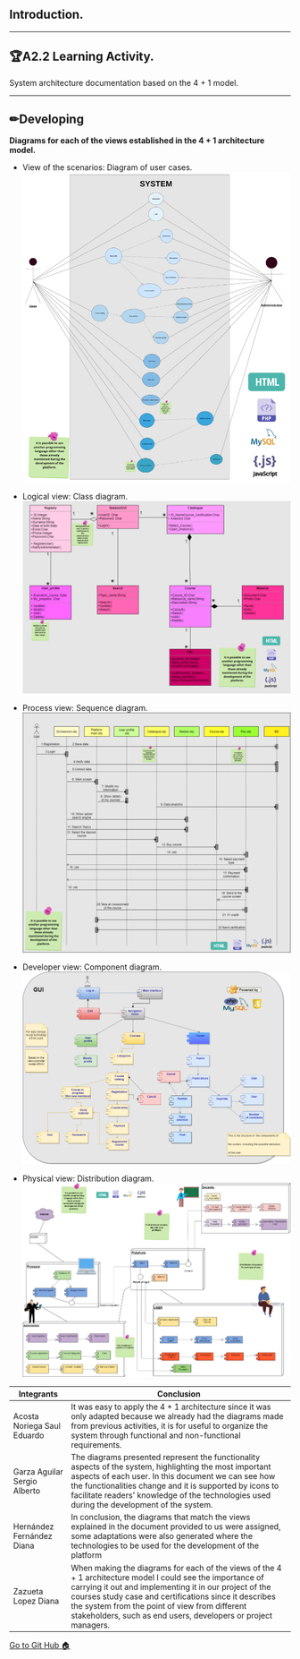 ﻿## Introduction.
-----
## 🏆A2.2  Learning Activity.
System architecture documentation based on the 4 + 1 model.

----

## ✏Developing

**Diagrams for each of the views established in the 4 + 1 architecture model.**

- View of the scenarios: Diagram of user cases.
![enter image description here](https://github.com/acostasaul98/Analisis-Avanzado-de-Software/blob/main/Imagenes/a.png)

- Logical view: Class diagram.
![enter image description here](https://github.com/acostasaul98/Analisis-Avanzado-de-Software/blob/main/Imagenes/u.png)

- Process view: Sequence diagram.
![enter image description here](https://github.com/acostasaul98/Analisis-Avanzado-de-Software/blob/main/Imagenes/s.png)

- Developer view: Component diagram.
![enter image description here](https://github.com/acostasaul98/Analisis-Avanzado-de-Software/blob/main/Imagenes/l.png)

- Physical view: Distribution diagram.
![enter image description here](https://github.com/acostasaul98/Analisis-Avanzado-de-Software/blob/main/Imagenes/sa.png)


| **Integrants** | **Conclusion**|
| --- | ---  | 
|Acosta Noriega Saul Eduardo|It was easy to apply the 4 + 1 architecture since it was only adapted because we already had the diagrams made from previous activities, it is for useful to organize the system through functional and non-functional requirements.
|Garza Aguilar Sergio Alberto|The diagrams presented represent the functionality aspects of the system, highlighting the most important aspects of each user. In this document we can see how the functionalities change and it is supported by icons to facilitate readers' knowledge of the technologies used during the development of the system.
|Hernández Fernández Diana|In conclusion, the diagrams that match the views explained in the document provided to us were assigned, some adaptations were also generated where the technologies to be used for the development of the platform
|Zazueta Lopez Diana| When making the diagrams for each of the views of the 4 + 1 architecture model I could see the importance of carrying it out and implementing it in our project of the courses study case and certifications since it describes the system from the point of view from different stakeholders, such as end users, developers or project managers.|


[Go to Git Hub 🏠](https://github.com/acostasaul98/Analisis-Avanzado-de-Software)
